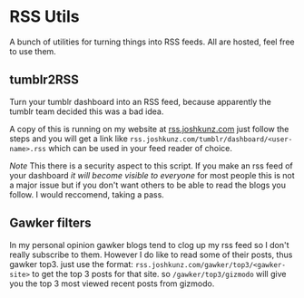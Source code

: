 RSS Utils
==========
A bunch of utilities for turning things into RSS feeds. All are hosted, feel free to use them.

tumblr2RSS
-----------

Turn your tumblr dashboard into an RSS feed, because apparently the tumblr
team decided this was a bad idea.

A copy of this is running on my website at [rss.joshkunz.com](http://rss.joshkunz.com/tumblr/dashboard)
just follow the steps and you will get a link like `rss.joshkunz.com/tumblr/dashboard/<user-name>.rss`
which can be used in your feed reader of choice.

*Note* This there is a security aspect to this script. If you make an rss feed
of your dashboard *it will become visible to everyone* for most people this is not
a major issue but if you don't want others to be able to read the blogs you follow.
I would reccomend, taking a pass.

Gawker filters
----------------

In my personal opinion gawker blogs tend to clog up my rss feed so I don't really subscribe to them.
However I do like to read some of their posts, thus gawker top3. just use the format: 
`rss.joshkunz.com/gawker/top3/<gawker-site>` to get the top 3 posts for that site. so `/gawker/top3/gizmodo` will 
give you the top 3 most viewed recent posts from gizmodo.
